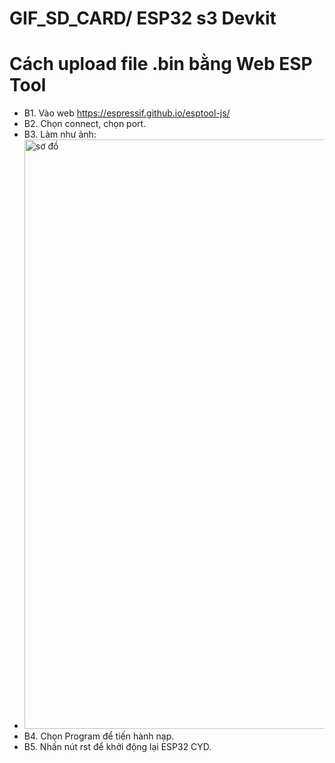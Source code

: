 # GIF_SD_CARD/ ESP32 s3 Devkit

# Cách upload file .bin bằng Web ESP Tool
  * B1. Vào web https://espressif.github.io/esptool-js/
  * B2. Chọn connect, chọn port.
  * B3. Làm như ảnh:
  * <img width="943" alt="sơ đồ" src="https://github.com/user-attachments/assets/1b0ed960-b028-43fe-b98e-e22702967023" />
  * B4. Chọn Program để tiến hành nạp.
  * B5. Nhấn nút rst để khởi động lại ESP32 CYD.

